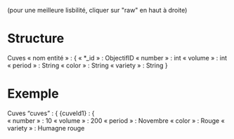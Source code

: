 (pour une meilleure lisbilité, cliquer sur "raw" en haut à droite)
# Structure
Cuves
« nom entité » : {
	« *_id » 	: ObjectifID
	« number » 	: int
	« volume » 	: int
	« period » 	: String
	« color » 	: String
	« variety » 	: String 
}

# Exemple
Cuves
“cuves” : {
	{cuveId1} : { 	
	« number » 	: 10
	« volume » 	: 200
	« period » 	: Novembre
	« color » 	: Rouge
	« variety » 	: Humagne rouge



